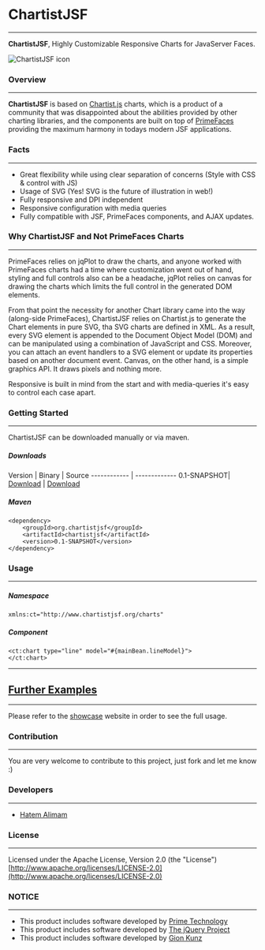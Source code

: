 # ChartistJSF
***

**ChartistJSF**, Highly Customizable Responsive Charts for JavaServer Faces.

![ChartistJSF icon](http://i.imgur.com/kKZc4P5.gif?1)


### Overview
***

**ChartistJSF** is based on [Chartist.js](http://gionkunz.github.io/chartist-js/) charts, which is a product of a community that was disappointed about the abilities provided by other charting libraries, and the components are built on top of [PrimeFaces](http://primefaces.org) providing the maximum harmony in todays modern JSF applications.

### Facts

***

* Great flexibility while using clear separation of concerns (Style with CSS & control with JS)
* Usage of SVG (Yes! SVG is the future of illustration in web!)
* Fully responsive and DPI independent
* Responsive configuration with media queries 
* Fully compatible with JSF, PrimeFaces components, and AJAX updates.


### Why ChartistJSF and Not PrimeFaces Charts

***
PrimeFaces relies on jqPlot to draw the charts, and anyone worked with PrimeFaces charts had a time where customization went out of hand, styling and full controls also can be a headache, jqPlot relies on canvas for drawing the charts which limits the full control in the generated DOM elements.

From that point the necessity for another Chart library came into the way (along-side PrimeFaces), ChartistJSF relies on Chartist.js to generate the Chart elements in pure SVG, tha SVG charts are defined in XML. As a result, every SVG element is appended to the Document Object Model (DOM) and can be manipulated using a combination of JavaScript and CSS. Moreover, you can attach an event handlers to a SVG element or update its properties based on another document event. Canvas, on the other hand, is a simple graphics API. It draws pixels and nothing more.

Responsive is built in mind from the start and with media-queries it's easy to control each case apart.


### Getting Started
***

ChartistJSF can be downloaded manually or via maven.  

##### Downloads

Version | Binary | Source
------------ | ------------- 
0.1-SNAPSHOT| [Download](https://oss.sonatype.org/content/repositories/snapshots/org/chartistjsf/ChartistJSF/0.1-SNAPSHOT/ChartistJSF-0.1-20150416.151426-1.jar)  | [Download](https://oss.sonatype.org/content/repositories/snapshots/org/chartistjsf/ChartistJSF/0.1-SNAPSHOT/ChartistJSF-0.1-20150416.151426-1-sources.jar)

##### Maven

```
<dependency>
	<groupId>org.chartistjsf</groupId>
	<artifactId>chartistjsf</artifactId>
	<version>0.1-SNAPSHOT</version>		
</dependency>
```

### Usage
***

##### Namespace

```
xmlns:ct="http://www.chartistjsf.org/charts"
```

##### Component

```
<ct:chart type="line" model="#{mainBean.lineModel}">
</ct:chart>
```
- - - -


## [Further Examples](http://chartistjsf.org)
***

Please refer to the [showcase](http://chartistjsf.org) website in order to see the full usage.


### Contribution
***
You are very welcome to contribute to this project, just fork and let me know :)

###  Developers
***
* [Hatem Alimam](http://hatemalimam.com)

### License
***
Licensed under the Apache License, Version 2.0 (the "License") [http://www.apache.org/licenses/LICENSE-2.0](http://www.apache.org/licenses/LICENSE-2.0)

### NOTICE
***
* This product includes software developed by [Prime Technology](http://www.prime.com.tr/)
* This product includes software developed by [The jQuery Project](http://jquery.com)
* This product includes software developed by [Gion Kunz](https://github.com/gionkunz/chartist-js)


